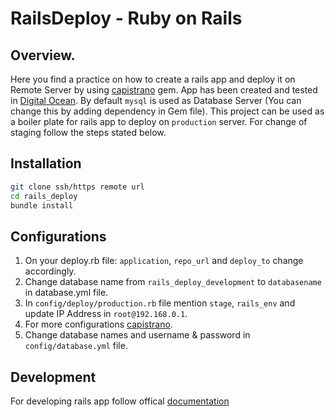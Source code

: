 # RailsDeploy - Ruby on Rails

## Overview.

Here you find a practice on how to create a rails app and deploy it on Remote Server by using [capistrano](https://github.com/capistrano/rails "capistrano") gem. App has been created and tested in [Digital Ocean](https://www.digitalocean.com/ "Digital Ocean"). By default `mysql` is used as Database Server (You can change this by adding dependency in Gem file). This project can be used as a boiler plate for rails app to deploy on `production` server. For change of staging follow the steps stated below.

## Installation

```sh
git clone ssh/https remote url
cd rails_deploy
bundle install
```
## Configurations

1. On your deploy.rb file: `application`, `repo_url` and `deploy_to` change accordingly.
2. Change database name from `rails_deploy_development` to `databasename` in database.yml file.
3. In `config/deploy/production.rb` file mention `stage`, `rails_env` and update IP Address in `root@192.168.0.1`.
4. For more configurations [capistrano](https://github.com/capistrano/rails "capistrano").
5. Change database names and username & password in `config/database.yml` file.

## Development

For developing rails app follow offical [documentation](http://guides.rubyonrails.org/ "Rails Guides")
